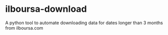# ilboursa-download
A python tool to automate downloading data for dates longer than 3 months from ilboursa.com
